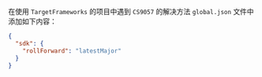 在使用 `TargetFrameworks` 的项目中遇到 `CS9057` 的解决方法
`global.json` 文件中添加如下内容：

```json
{
  "sdk": {
    "rollForward": "latestMajor"
  }
}
```
